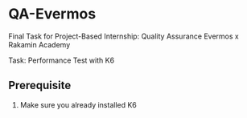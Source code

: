 # QA-Evermos
Final Task for Project-Based Internship: Quality Assurance Evermos x Rakamin Academy

Task: Performance Test with K6

## Prerequisite
1. Make sure you already installed K6
